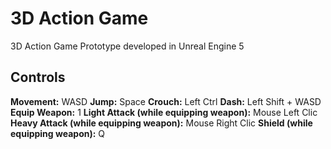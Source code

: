 # 3D Action Game

3D Action Game Prototype developed in Unreal Engine 5

## Controls

**Movement:** WASD
**Jump:** Space
**Crouch:** Left Ctrl
**Dash:** Left Shift + WASD
**Equip Weapon:** 1
**Light Attack (while equipping weapon):** Mouse Left Clic
**Heavy Attack (while equipping weapon):** Mouse Right Clic
**Shield (while equipping weapon):** Q